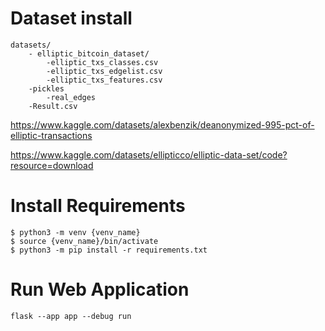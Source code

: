 # Dataset install

```
datasets/
    - elliptic_bitcoin_dataset/
        -elliptic_txs_classes.csv
        -elliptic_txs_edgelist.csv
        -elliptic_txs_features.csv
    -pickles
        -real_edges
    -Result.csv
```

https://www.kaggle.com/datasets/alexbenzik/deanonymized-995-pct-of-elliptic-transactions

https://www.kaggle.com/datasets/ellipticco/elliptic-data-set/code?resource=download


# Install Requirements

```
$ python3 -m venv {venv_name}
$ source {venv_name}/bin/activate
$ python3 -m pip install -r requirements.txt
```

# Run Web Application

```
flask --app app --debug run
```
